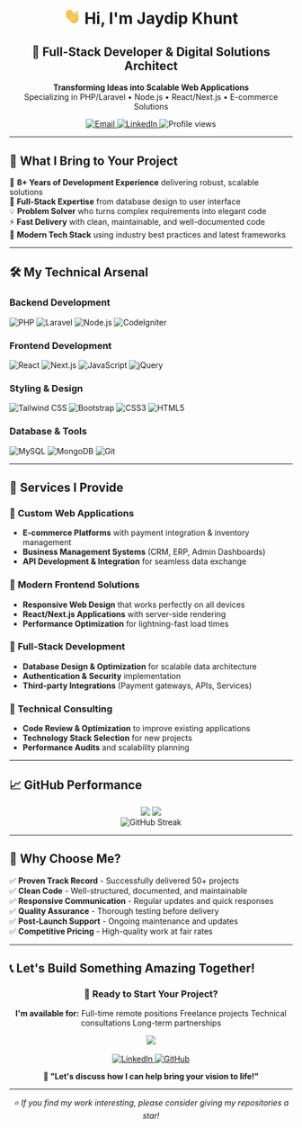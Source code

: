 <h1 align="center">
  <img src="https://raw.githubusercontent.com/ABSphreak/ABSphreak/master/gifs/Hi.gif" width="30"> 
  Hi, I'm Jaydip Khunt
</h1>

<h2 align="center">🚀 Full-Stack Developer & Digital Solutions Architect</h2>

<p align="center">
  <strong>Transforming Ideas into Scalable Web Applications</strong><br>
  Specializing in PHP/Laravel • Node.js • React/Next.js • E-commerce Solutions
</p>

<p align="center">
  <a href="mailto:jaydipkhunt90@gmail.com">
    <img alt="Email" src="https://img.shields.io/badge/💼%20Hire%20Me-jaydipkhunt90%40gmail.com-EA4335?style=for-the-badge&logo=gmail&logoColor=white">
  </a>
  <a href="https://www.linkedin.com/in/jaydip-khunt-658697142/" target="_blank">
    <img alt="LinkedIn" src="https://img.shields.io/badge/Connect-LinkedIn-0A66C2?style=for-the-badge&logo=linkedin&logoColor=white">
  </a>
  <img alt="Profile views" src="https://komarev.com/ghpvc/?username=jaydip-khunt&style=for-the-badge&color=brightgreen&label=Profile+Views">
</p>

---

## 💼 What I Bring to Your Project

🎯 **8+ Years of Development Experience** delivering robust, scalable solutions  
🚀 **Full-Stack Expertise** from database design to user interface  
💡 **Problem Solver** who turns complex requirements into elegant code  
⚡ **Fast Delivery** with clean, maintainable, and well-documented code  
🔧 **Modern Tech Stack** using industry best practices and latest frameworks  

---

## 🛠️ My Technical Arsenal

### **Backend Development**
<p>
  <img src="https://img.shields.io/badge/PHP-777BB4?style=for-the-badge&logo=php&logoColor=white" alt="PHP">
  <img src="https://img.shields.io/badge/Laravel-FF2D20?style=for-the-badge&logo=laravel&logoColor=white" alt="Laravel">
  <img src="https://img.shields.io/badge/Node.js-339933?style=for-the-badge&logo=nodedotjs&logoColor=white" alt="Node.js">
  <img src="https://img.shields.io/badge/CodeIgniter-EF4223?style=for-the-badge&logo=codeigniter&logoColor=white" alt="CodeIgniter">
</p>

### **Frontend Development**
<p>
  <img src="https://img.shields.io/badge/React-61DAFB?style=for-the-badge&logo=react&logoColor=black" alt="React">
  <img src="https://img.shields.io/badge/Next.js-000000?style=for-the-badge&logo=nextdotjs&logoColor=white" alt="Next.js">
  <img src="https://img.shields.io/badge/JavaScript-F7DF1E?style=for-the-badge&logo=javascript&logoColor=black" alt="JavaScript">
  <img src="https://img.shields.io/badge/jQuery-0769AD?style=for-the-badge&logo=jquery&logoColor=white" alt="jQuery">
</p>

### **Styling & Design**
<p>
  <img src="https://img.shields.io/badge/Tailwind_CSS-38B2AC?style=for-the-badge&logo=tailwind-css&logoColor=white" alt="Tailwind CSS">
  <img src="https://img.shields.io/badge/Bootstrap-563D7C?style=for-the-badge&logo=bootstrap&logoColor=white" alt="Bootstrap">
  <img src="https://img.shields.io/badge/CSS3-1572B6?style=for-the-badge&logo=css3&logoColor=white" alt="CSS3">
  <img src="https://img.shields.io/badge/HTML5-E34F26?style=for-the-badge&logo=html5&logoColor=white" alt="HTML5">
</p>

### **Database & Tools**
<p>
  <img src="https://img.shields.io/badge/MySQL-4479A1?style=for-the-badge&logo=mysql&logoColor=white" alt="MySQL">
  <img src="https://img.shields.io/badge/MongoDB-47A248?style=for-the-badge&logo=mongodb&logoColor=white" alt="MongoDB">
  <img src="https://img.shields.io/badge/Git-F05032?style=for-the-badge&logo=git&logoColor=white" alt="Git">
</p>

---

## 🎯 Services I Provide

### 🏢 **Custom Web Applications**
- **E-commerce Platforms** with payment integration & inventory management
- **Business Management Systems** (CRM, ERP, Admin Dashboards)
- **API Development & Integration** for seamless data exchange

### 🎨 **Modern Frontend Solutions**
- **Responsive Web Design** that works perfectly on all devices
- **React/Next.js Applications** with server-side rendering
- **Performance Optimization** for lightning-fast load times

### 🔧 **Full-Stack Development**
- **Database Design & Optimization** for scalable data architecture
- **Authentication & Security** implementation
- **Third-party Integrations** (Payment gateways, APIs, Services)

### 🚀 **Technical Consulting**
- **Code Review & Optimization** to improve existing applications
- **Technology Stack Selection** for new projects
- **Performance Audits** and scalability planning

---

## 📈 GitHub Performance

<div align="center">
  <img height="180em" src="https://github-readme-stats.vercel.app/api?username=jaydip-khunt&show_icons=true&theme=github_dark&hide_border=true&count_private=true"/>
  <img height="180em" src="https://github-readme-stats.vercel.app/api/top-langs/?username=jaydip-khunt&layout=compact&theme=github_dark&hide_border=true"/>
</div>

<div align="center">
  <img src="https://streak-stats.demolab.com?user=jaydip-khunt&theme=github-dark-blue&hide_border=true" alt="GitHub Streak"/>
</div>

---

## 🌟 Why Choose Me?

✅ **Proven Track Record** - Successfully delivered 50+ projects  
✅ **Clean Code** - Well-structured, documented, and maintainable  
✅ **Responsive Communication** - Regular updates and quick responses  
✅ **Quality Assurance** - Thorough testing before delivery  
✅ **Post-Launch Support** - Ongoing maintenance and updates  
✅ **Competitive Pricing** - High-quality work at fair rates  

---

## 📞 Let's Build Something Amazing Together!

<div align="center">

### 🚀 Ready to Start Your Project?

**I'm available for:**
Full-time remote positions
Freelance projects
Technical consultations
Long-term partnerships

<p>
  <a href="mailto:jaydipkhunt90@gmail.com">
    <img src="https://img.shields.io/badge/📧%20Email%20Me-jaydipkhunt90%40gmail.com-EA4335?style=for-the-badge&logo=gmail&logoColor=white">
  </a>
</p>

<p>
  <a href="https://www.linkedin.com/in/jaydip-khunt-658697142/" target="_blank">
    <img src="https://raw.githubusercontent.com/danielcranney/readme-generator/main/public/icons/socials/linkedin.svg" width="32" height="32" alt="LinkedIn" />
  </a>
  <a href="https://www.github.com/jaydip-khunt" target="_blank">
    <img src="https://raw.githubusercontent.com/danielcranney/readme-generator/main/public/icons/socials/github.svg" width="32" height="32" alt="GitHub" />
  </a>
</p>

**💬 "Let's discuss how I can help bring your vision to life!"**

</div>

---

<div align="center">
  <i>⭐ If you find my work interesting, please consider giving my repositories a star!</i>
</div>
